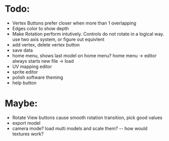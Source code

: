 # Todo:
* Vertex Buttons prefer closer when more than 1 overlapping
* Edges color to show depth
* Make Rotation perform intutively. Controls do not rotate in a logical way. use two axis system, or figure out equivlent
* add vertex, delete vertex button
* save data
* home menu, shows last model on home menu? home menu -> editor always starts new file -> load
* UV mapping editor
* sprite editor
* polish software theming
* help button

# Maybe:
* Rotate View buttons cause smooth rotation transition, pick good values
* export model
* camera mode? load multi models and scale them? -- how would textures work?